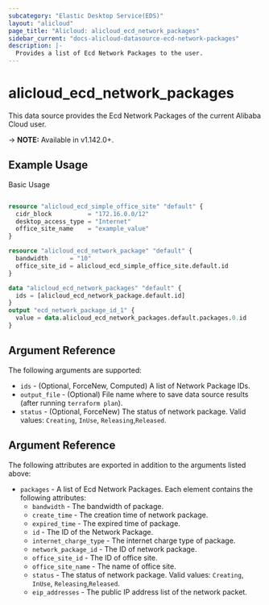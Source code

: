 ```yaml
---
subcategory: "Elastic Desktop Service(EDS)"
layout: "alicloud"
page_title: "Alicloud: alicloud_ecd_network_packages"
sidebar_current: "docs-alicloud-datasource-ecd-network-packages"
description: |-
  Provides a list of Ecd Network Packages to the user.
---
```


# alicloud\_ecd\_network\_packages

This data source provides the Ecd Network Packages of the current Alibaba Cloud user.

-> **NOTE:** Available in v1.142.0+.

## Example Usage

Basic Usage

```terraform

resource "alicloud_ecd_simple_office_site" "default" {
  cidr_block          = "172.16.0.0/12"
  desktop_access_type = "Internet"
  office_site_name    = "example_value"
}

resource "alicloud_ecd_network_package" "default" {
  bandwidth      = "10"
  office_site_id = alicloud_ecd_simple_office_site.default.id
}

data "alicloud_ecd_network_packages" "default" {
  ids = [alicloud_ecd_network_package.default.id]
}
output "ecd_network_package_id_1" {
  value = data.alicloud_ecd_network_packages.default.packages.0.id
}

```

## Argument Reference

The following arguments are supported:

* `ids` - (Optional, ForceNew, Computed)  A list of Network Package IDs.
* `output_file` - (Optional) File name where to save data source results (after running `terraform plan`).
* `status` - (Optional, ForceNew) The status of network package. Valid values: `Creating`, `InUse`, `Releasing`,`Released`.

## Argument Reference

The following attributes are exported in addition to the arguments listed above:

* `packages` - A list of Ecd Network Packages. Each element contains the following attributes:
	* `bandwidth` - The bandwidth of package.
	* `create_time` - The creation time of network package.
	* `expired_time` - The expired time of package.
	* `id` - The ID of the Network Package.
	* `internet_charge_type` - The internet charge type  of  package.
	* `network_package_id` - The ID of network package.
	* `office_site_id` - The ID of office site.
	* `office_site_name` - The name of office site.
	* `status` - The status of network package. Valid values: `Creating`, `InUse`, `Releasing`,`Released`.
	* `eip_addresses` - The public IP address list of the network packet.
